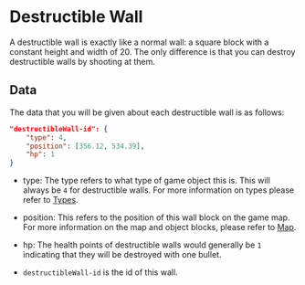 # Destructible Wall

A destructible wall is exactly like a normal wall: a square block with a constant height and width of 20. The only
difference is that you can destroy destructible walls by shooting at them.

## Data

The data that you will be given about each destructible wall is as follows:

```json
"destructibleWall-id": {
    "type": 4,
    "position": [356.12, 534.39],
    "hp": 1
}
```

* type: The type refers to what type of game object this is. This will always be `4` for destructible walls.
For more information on types please refer to [Types](../game_logic/types.md).

* position: This refers to the position of this wall block on the game map.
For more information on the map and object blocks, please refer to [Map](../game_logic/map.md).

* hp: The health points of destructible walls would generally be `1` indicating that they will be destroyed with one bullet.

* `destructibleWall-id` is the id of this wall.
